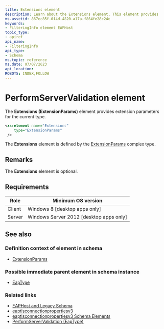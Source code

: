 ```yaml
---
title: Extensions element
description: Learn about the Extensions element. This element provides extension parameters for the current type. | Extensions element
ms.assetid: 867ec85f-014d-4820-a17a-f864fe28c24e
keywords:
- FilteringInfo element EAPHost
topic_type:
- apiref
api_name:
- FilteringInfo
api_type:
- Schema
ms.topic: reference
ms.date: 07/07/2023
api_location: 
ROBOTS: INDEX,FOLLOW
---
```


# PerformServerValidation element

The **Extensions (ExtensionParams)** element provides extension parameters for the current type.

``` xml
<xs:element name="Extensions"
    type="ExtensionParams"
 />
```

The **Extensions** element is defined by the [ExtensionParams](eaptlsconnectionpropertiesv3schema-extensionparams-complextype.md) complex type.

## Remarks

The **Extensions** element is optional.

## Requirements

| Role | Minimum OS version |
|------|--------------------|
| Client | Windows 8 \[desktop apps only\] |
| Server | Windows Server 2012 \[desktop apps only\] |

## See also

### Definition context of element in schema

- [ExtensionParams](eaptlsconnectionpropertiesv3schema-extensionparams-complextype.md)

### Possible immediate parent element in schema instance

- [EapType](eaptlsconnectionpropertiesv1schema-eaptype-element.md)

### Related links

- [EAPHost and Legacy Schema](eaphost-schemas.md)
- [eaptlsconnectionpropertiesv3](eaptlsconnectionpropertiesv3schema-schema.md)
- [eaptlsconnectionpropertiesv3 Schema Elements](eaptlsconnectionpropertiesv3schema-elements.md)
- [PerformServerValidation (EapType)](eaptlsconnectionpropertiesv1schema-performservervalidation-peapextensionstype-element.md)
